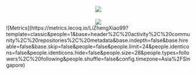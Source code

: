 <h1 align="center">
    <img src="https://readme-typing-svg.herokuapp.com/?lines=欢迎来到我的GitHub空间👋;李郑骁同学祝您今天愉快!&center=true&size=27">
</h1>
<div align="center">
    <img src="https://metrics.lecoq.io/LiZhengXiao99?template=classic&config.timezone=Asia%2FShanghai">
</div>
![Metrics](https://metrics.lecoq.io/LiZhengXiao99?template=classic&people=1&base=header%2C%20activity%2C%20community%2C%20repositories%2C%20metadata&base.indepth=false&base.hireable=false&base.skip=false&people=false&people.limit=24&people.identicons=false&people.identicons.hide=false&people.size=28&people.types=followers%2C%20following&people.shuffle=false&config.timezone=Asia%2FSingapore)
